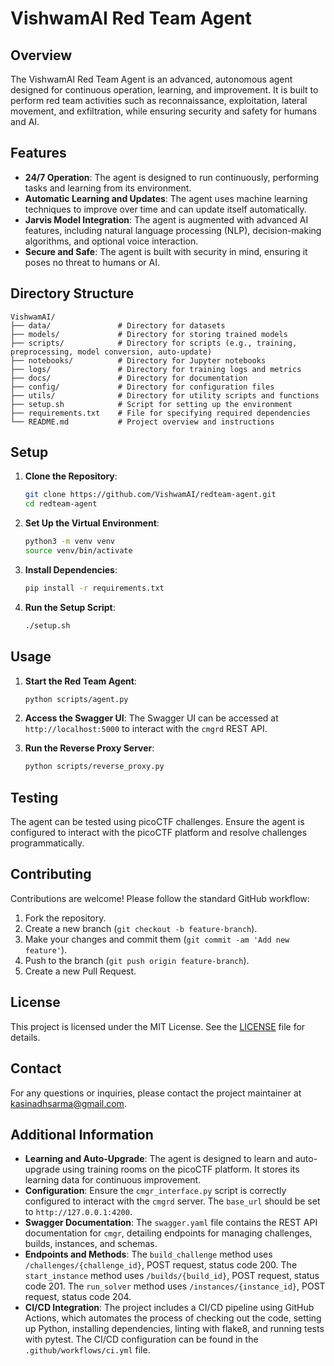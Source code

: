 # VishwamAI Red Team Agent

## Overview
The VishwamAI Red Team Agent is an advanced, autonomous agent designed for continuous operation, learning, and improvement. It is built to perform red team activities such as reconnaissance, exploitation, lateral movement, and exfiltration, while ensuring security and safety for humans and AI.

## Features
- **24/7 Operation**: The agent is designed to run continuously, performing tasks and learning from its environment.
- **Automatic Learning and Updates**: The agent uses machine learning techniques to improve over time and can update itself automatically.
- **Jarvis Model Integration**: The agent is augmented with advanced AI features, including natural language processing (NLP), decision-making algorithms, and optional voice interaction.
- **Secure and Safe**: The agent is built with security in mind, ensuring it poses no threat to humans or AI.

## Directory Structure
```
VishwamAI/
├── data/               # Directory for datasets
├── models/             # Directory for storing trained models
├── scripts/            # Directory for scripts (e.g., training, preprocessing, model conversion, auto-update)
├── notebooks/          # Directory for Jupyter notebooks
├── logs/               # Directory for training logs and metrics
├── docs/               # Directory for documentation
├── config/             # Directory for configuration files
├── utils/              # Directory for utility scripts and functions
├── setup.sh            # Script for setting up the environment
├── requirements.txt    # File for specifying required dependencies
└── README.md           # Project overview and instructions
```

## Setup
1. **Clone the Repository**:
   ```bash
   git clone https://github.com/VishwamAI/redteam-agent.git
   cd redteam-agent
   ```

2. **Set Up the Virtual Environment**:
   ```bash
   python3 -m venv venv
   source venv/bin/activate
   ```

3. **Install Dependencies**:
   ```bash
   pip install -r requirements.txt
   ```

4. **Run the Setup Script**:
   ```bash
   ./setup.sh
   ```

## Usage
1. **Start the Red Team Agent**:
   ```bash
   python scripts/agent.py
   ```

2. **Access the Swagger UI**:
   The Swagger UI can be accessed at `http://localhost:5000` to interact with the `cmgrd` REST API.

3. **Run the Reverse Proxy Server**:
   ```bash
   python scripts/reverse_proxy.py
   ```

## Testing
The agent can be tested using picoCTF challenges. Ensure the agent is configured to interact with the picoCTF platform and resolve challenges programmatically.

## Contributing
Contributions are welcome! Please follow the standard GitHub workflow:
1. Fork the repository.
2. Create a new branch (`git checkout -b feature-branch`).
3. Make your changes and commit them (`git commit -am 'Add new feature'`).
4. Push to the branch (`git push origin feature-branch`).
5. Create a new Pull Request.

## License
This project is licensed under the MIT License. See the [LICENSE](LICENSE) file for details.

## Contact
For any questions or inquiries, please contact the project maintainer at [kasinadhsarma@gmail.com](mailto:kasinadhsarma@gmail.com).

## Additional Information
- **Learning and Auto-Upgrade**: The agent is designed to learn and auto-upgrade using training rooms on the picoCTF platform. It stores its learning data for continuous improvement.
- **Configuration**: Ensure the `cmgr_interface.py` script is correctly configured to interact with the `cmgrd` server. The `base_url` should be set to `http://127.0.0.1:4200`.
- **Swagger Documentation**: The `swagger.yaml` file contains the REST API documentation for `cmgr`, detailing endpoints for managing challenges, builds, instances, and schemas.
- **Endpoints and Methods**: The `build_challenge` method uses `/challenges/{challenge_id}`, POST request, status code 200. The `start_instance` method uses `/builds/{build_id}`, POST request, status code 201. The `run_solver` method uses `/instances/{instance_id}`, POST request, status code 204.
- **CI/CD Integration**: The project includes a CI/CD pipeline using GitHub Actions, which automates the process of checking out the code, setting up Python, installing dependencies, linting with flake8, and running tests with pytest. The CI/CD configuration can be found in the `.github/workflows/ci.yml` file.

<!-- Triggering a new build -->
<!-- Minor change to trigger CI/CD pipeline -->
<!-- Another minor change to trigger CI/CD pipeline -->
<!-- Yet another minor change to trigger CI/CD pipeline -->
<!-- Adding another minor change to trigger CI/CD pipeline -->
<!-- Adding yet another minor change to trigger CI/CD pipeline -->
